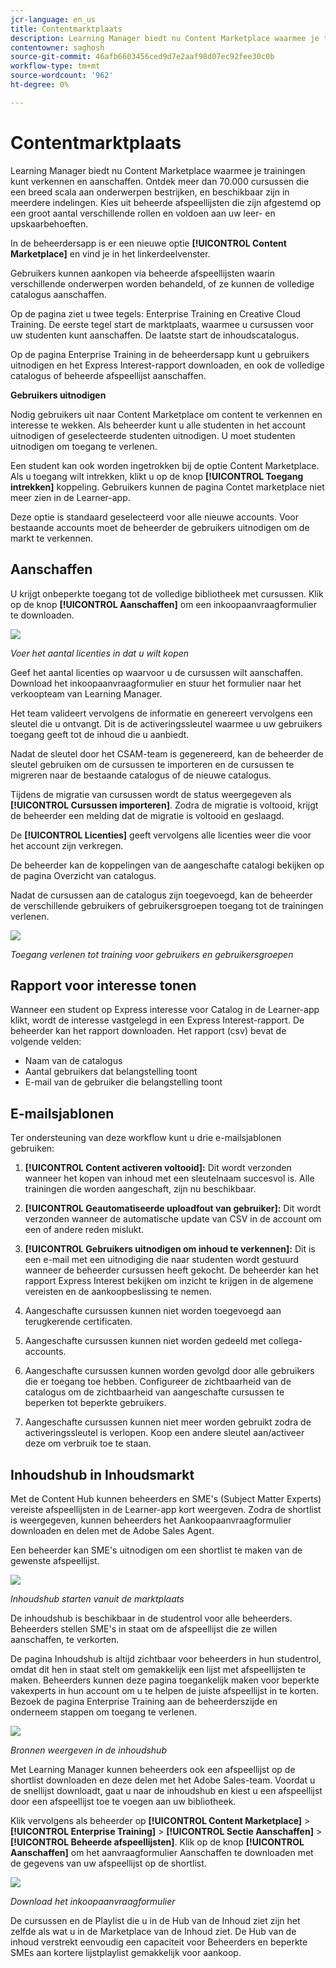 ```yaml
---
jcr-language: en_us
title: Contentmarktplaats
description: Learning Manager biedt nu Content Marketplace waarmee je trainingen kunt verkennen en aanschaffen. Ontdek meer dan 70.000 cursussen die een breed scala aan onderwerpen bestrijken, en beschikbaar zijn in meerdere indelingen. Kies uit beheerde afspeellijsten die zijn afgestemd op een groot aantal verschillende rollen en voldoen aan uw leer- en upskaarbehoeften.
contentowner: saghosh
source-git-commit: 46afb6603456ced9d7e2aaf98d07ec92fee30c0b
workflow-type: tm+mt
source-wordcount: '962'
ht-degree: 0%

---
```




# Contentmarktplaats

Learning Manager biedt nu Content Marketplace waarmee je trainingen kunt verkennen en aanschaffen. Ontdek meer dan 70.000 cursussen die een breed scala aan onderwerpen bestrijken, en beschikbaar zijn in meerdere indelingen. Kies uit beheerde afspeellijsten die zijn afgestemd op een groot aantal verschillende rollen en voldoen aan uw leer- en upskaarbehoeften.

In de beheerdersapp is er een nieuwe optie **[!UICONTROL Content Marketplace]** en vind je in het linkerdeelvenster.

Gebruikers kunnen aankopen via beheerde afspeellijsten waarin verschillende onderwerpen worden behandeld, of ze kunnen de volledige catalogus aanschaffen.

Op de pagina ziet u twee tegels: Enterprise Training en Creative Cloud Training. De eerste tegel start de marktplaats, waarmee u cursussen voor uw studenten kunt aanschaffen. De laatste start de inhoudscatalogus.

Op de pagina Enterprise Training in de beheerdersapp kunt u gebruikers uitnodigen en het Express Interest-rapport downloaden, en ook de volledige catalogus of beheerde afspeellijst aanschaffen.

**Gebruikers uitnodigen**

Nodig gebruikers uit naar Content Marketplace om content te verkennen en interesse te wekken. Als beheerder kunt u alle studenten in het account uitnodigen of geselecteerde studenten uitnodigen. U moet studenten uitnodigen om toegang te verlenen.

Een student kan ook worden ingetrokken bij de optie Content Marketplace. Als u toegang wilt intrekken, klikt u op de knop **[!UICONTROL Toegang intrekken]** koppeling.  Gebruikers kunnen de pagina Contet marketplace niet meer zien in de Learner-app.

Deze optie is standaard geselecteerd voor alle nieuwe accounts. Voor bestaande accounts moet de beheerder de gebruikers uitnodigen om de markt te verkennen.

## Aanschaffen

U krijgt onbeperkte toegang tot de volledige bibliotheek met cursussen. Klik op de knop **[!UICONTROL Aanschaffen]** om een inkoopaanvraagformulier te downloaden.

![](assets/purchase-request.png)

*Voer het aantal licenties in dat u wilt kopen*

Geef het aantal licenties op waarvoor u de cursussen wilt aanschaffen. Download het inkoopaanvraagformulier en stuur het formulier naar het verkoopteam van Learning Manager.

Het team valideert vervolgens de informatie en genereert vervolgens een sleutel die u ontvangt. Dit is de activeringssleutel waarmee u uw gebruikers toegang geeft tot de inhoud die u aanbiedt.

Nadat de sleutel door het CSAM-team is gegenereerd, kan de beheerder de sleutel gebruiken om de cursussen te importeren en de cursussen te migreren naar de bestaande catalogus of de nieuwe catalogus.

Tijdens de migratie van cursussen wordt de status weergegeven als **[!UICONTROL Cursussen importeren]**. Zodra de migratie is voltooid, krijgt de beheerder een melding dat de migratie is voltooid en geslaagd.

De **[!UICONTROL Licenties]** geeft vervolgens alle licenties weer die voor het account zijn verkregen.

De beheerder kan de koppelingen van de aangeschafte catalogi bekijken op de pagina Overzicht van catalogus.

Nadat de cursussen aan de catalogus zijn toegevoegd, kan de beheerder de verschillende gebruikers of gebruikersgroepen toegang tot de trainingen verlenen.

![](assets/licenses.png)

*Toegang verlenen tot training voor gebruikers en gebruikersgroepen*

## Rapport voor interesse tonen

Wanneer een student op Express interesse voor Catalog in de Learner-app klikt, wordt de interesse vastgelegd in een Express Interest-rapport. De beheerder kan het rapport downloaden. Het rapport (csv) bevat de volgende velden:

* Naam van de catalogus
* Aantal gebruikers dat belangstelling toont
* E-mail van de gebruiker die belangstelling toont

## E-mailsjablonen

Ter ondersteuning van deze workflow kunt u drie e-mailsjablonen gebruiken:

1. **[!UICONTROL Content activeren voltooid]:** Dit wordt verzonden wanneer het kopen van inhoud met een sleutelnaam succesvol is. Alle trainingen die worden aangeschaft, zijn nu beschikbaar.
1. **[!UICONTROL Geautomatiseerde uploadfout van gebruiker]:** Dit wordt verzonden wanneer de automatische update van CSV in de account om een of andere reden mislukt.
1. **[!UICONTROL Gebruikers uitnodigen om inhoud te verkennen]:** Dit is een e-mail met een uitnodiging die naar studenten wordt gestuurd wanneer de beheerder cursussen heeft gekocht. De beheerder kan het rapport Express Interest bekijken om inzicht te krijgen in de algemene vereisten en de aankoopbeslissing te nemen.

1. Aangeschafte cursussen kunnen niet worden toegevoegd aan terugkerende certificaten.
1. Aangeschafte cursussen kunnen niet worden gedeeld met collega-accounts.
1. Aangeschafte cursussen kunnen worden gevolgd door alle gebruikers die er toegang toe hebben. Configureer de zichtbaarheid van de catalogus om de zichtbaarheid van aangeschafte cursussen te beperken tot beperkte gebruikers.
1. Aangeschafte cursussen kunnen niet meer worden gebruikt zodra de activeringssleutel is verlopen. Koop een andere sleutel aan/activeer deze om verbruik toe te staan.

## Inhoudshub in Inhoudsmarkt

Met de Content Hub kunnen beheerders en SME&#39;s (Subject Matter Experts) vereiste afspeellijsten in de Learner-app kort weergeven. Zodra de shortlist is weergegeven, kunnen beheerders het Aankoopaanvraagformulier downloaden en delen met de Adobe Sales Agent.

Een beheerder kan SME&#39;s uitnodigen om een shortlist te maken van de gewenste afspeellijst.

![](assets/content-hub.png)

*Inhoudshub starten vanuit de marktplaats*

De inhoudshub is beschikbaar in de studentrol voor alle beheerders. Beheerders stellen SME&#39;s in staat om de afspeellijst die ze willen aanschaffen, te verkorten.

De pagina Inhoudshub is altijd zichtbaar voor beheerders in hun studentrol, omdat dit hen in staat stelt om gemakkelijk een lijst met afspeellijsten te maken. Beheerders kunnen deze pagina toegankelijk maken voor beperkte vakexperts in hun account om u te helpen de juiste afspeellijst in te korten. Bezoek de pagina Enterprise Training aan de beheerderszijde en onderneem stappen om toegang te verlenen.

![](assets/content-hub-resources.png)

*Bronnen weergeven in de inhoudshub*

Met Learning Manager kunnen beheerders ook een afspeellijst op de shortlist downloaden en deze delen met het Adobe Sales-team. Voordat u de snellijst downloadt, gaat u naar de inhoudshub en kiest u een afspeellijst door een afspeellijst toe te voegen aan uw bibliotheek.

Klik vervolgens als beheerder op **[!UICONTROL Content Marketplace]** > **[!UICONTROL Enterprise Training]** > **[!UICONTROL Sectie Aanschaffen]** > **[!UICONTROL Beheerde afspeellijsten]**. Klik op de knop **[!UICONTROL Aanschaffen]** om het aanvraagformulier Aanschaffen te downloaden met de gegevens van uw afspeellijst op de shortlist.

![](assets/download-purchase-request.png)

*Download het inkoopaanvraagformulier*

De cursussen en de Playlist die u in de Hub van de Inhoud ziet zijn het zelfde als wat u in de Marketplace van de Inhoud ziet. De Hub van de inhoud verstrekt eenvoudig een capaciteit voor Beheerders en beperkte SMEs aan kortere lijstplaylist gemakkelijk voor aankoop.

